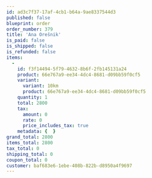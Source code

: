 ```yaml
---
id: ad3c7f37-17af-4cb1-b64a-9ae8337544d3
published: false
blueprint: order
order_number: 379
title: 'Ana Orešnik'
is_paid: false
is_shipped: false
is_refunded: false
items:
  -
    id: f3f14494-5f79-4632-8b6f-2fb145131a24
    product: 66e767a9-ee34-4dc4-8681-d09bb59f0cf5
    variant:
      variant: 10km
      product: 66e767a9-ee34-4dc4-8681-d09bb59f0cf5
    quantity: 1
    total: 2800
    tax:
      amount: 0
      rate: 0
      price_includes_tax: true
    metadata: {  }
grand_total: 2800
items_total: 2800
tax_total: 0
shipping_total: 0
coupon_total: 0
customer: baf683e6-1ebe-408b-822b-d8950a4f9697
---
```

